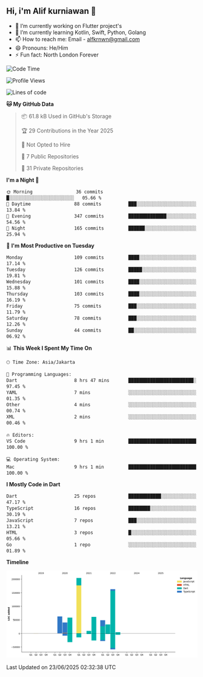 ## Hi, i'm Alif kurniawan 👋

- 🔭 I’m currently working on Flutter project's
- 🌱 I’m currently learning Kotlin, Swift, Python, Golang
- 📫 How to reach me: Email - alfkrnwn@gmail.com
- 😄 Pronouns: He/Him
- ⚡ Fun fact: North London Forever

<!--START_SECTION:waka-->
![Code Time](http://img.shields.io/badge/Code%20Time-88%20hrs%2017%20mins-blue)

![Profile Views](http://img.shields.io/badge/Profile%20Views-28-blue)

![Lines of code](https://img.shields.io/badge/From%20Hello%20World%20I%27ve%20Written-683.2%20thousand%20lines%20of%20code-blue)

**🐱 My GitHub Data** 

> 📦 61.8 kB Used in GitHub's Storage 
 > 
> 🏆 29 Contributions in the Year 2025
 > 
> 🚫 Not Opted to Hire
 > 
> 📜 7 Public Repositories 
 > 
> 🔑 31 Private Repositories 
 > 
**I'm a Night 🦉** 

```text
🌞 Morning                36 commits          █░░░░░░░░░░░░░░░░░░░░░░░░   05.66 % 
🌆 Daytime                88 commits          ███░░░░░░░░░░░░░░░░░░░░░░   13.84 % 
🌃 Evening                347 commits         ██████████████░░░░░░░░░░░   54.56 % 
🌙 Night                  165 commits         ██████░░░░░░░░░░░░░░░░░░░   25.94 % 
```
📅 **I'm Most Productive on Tuesday** 

```text
Monday                   109 commits         ████░░░░░░░░░░░░░░░░░░░░░   17.14 % 
Tuesday                  126 commits         █████░░░░░░░░░░░░░░░░░░░░   19.81 % 
Wednesday                101 commits         ████░░░░░░░░░░░░░░░░░░░░░   15.88 % 
Thursday                 103 commits         ████░░░░░░░░░░░░░░░░░░░░░   16.19 % 
Friday                   75 commits          ███░░░░░░░░░░░░░░░░░░░░░░   11.79 % 
Saturday                 78 commits          ███░░░░░░░░░░░░░░░░░░░░░░   12.26 % 
Sunday                   44 commits          ██░░░░░░░░░░░░░░░░░░░░░░░   06.92 % 
```


📊 **This Week I Spent My Time On** 

```text
🕑︎ Time Zone: Asia/Jakarta

💬 Programming Languages: 
Dart                     8 hrs 47 mins       ████████████████████████░   97.45 % 
YAML                     7 mins              ░░░░░░░░░░░░░░░░░░░░░░░░░   01.35 % 
Other                    4 mins              ░░░░░░░░░░░░░░░░░░░░░░░░░   00.74 % 
XML                      2 mins              ░░░░░░░░░░░░░░░░░░░░░░░░░   00.46 % 

🔥 Editors: 
VS Code                  9 hrs 1 min         █████████████████████████   100.00 % 

💻 Operating System: 
Mac                      9 hrs 1 min         █████████████████████████   100.00 % 
```

**I Mostly Code in Dart** 

```text
Dart                     25 repos            ████████████░░░░░░░░░░░░░   47.17 % 
TypeScript               16 repos            ████████░░░░░░░░░░░░░░░░░   30.19 % 
JavaScript               7 repos             ███░░░░░░░░░░░░░░░░░░░░░░   13.21 % 
HTML                     3 repos             █░░░░░░░░░░░░░░░░░░░░░░░░   05.66 % 
Go                       1 repo              ░░░░░░░░░░░░░░░░░░░░░░░░░   01.89 % 
```



**Timeline**

![Lines of Code chart](https://raw.githubusercontent.com/awanderer11/awanderer11/main/assets/bar_graph.png)


 Last Updated on 23/06/2025 02:32:38 UTC
<!--END_SECTION:waka-->
